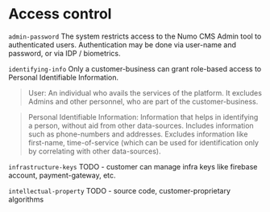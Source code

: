# Access control

`admin-password` The system restricts access to the Numo CMS Admin tool to authenticated users.
Authentication may be done via user-name and password, or via IDP / biometrics.

`identifying-info` Only a customer-business can grant role-based access to Personal Identifiable Information. 

> User: An individual who avails the services of the platform. It excludes Admins and other personnel, who are part of the customer-business.

> Personal Identifiable Information: Information that helps in identifying a person, without aid from other data-sources. 
Includes information such as phone-numbers and addresses. Excludes information like first-name, time-of-service (which can be used for identification only by correlating with other data-sources).

`infrastructure-keys` TODO - customer can manage infra keys like firebase account, payment-gateway, etc.

`intellectual-property` TODO - source code, customer-proprietary algorithms
